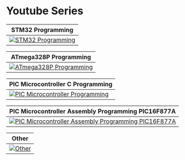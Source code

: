 # Youtube Series

| **STM32 Programming** |
| ------------- |
| [![STM32 Programming](https://img.youtube.com/vi/yvcAiSN7u8I/0.jpg)](https://www.youtube.com/watch?v=yvcAiSN7u8I&list=PLtuqBdbsL-DvXMyzhGnODxjYmrH9v-PPY&ab_channel=BinderTronics "STM32 Programming") |

| **ATmega328P Programming** |
| ------------- |
| [![ATmega328P Programming](https://img.youtube.com/vi/BHryCFw2U30/0.jpg)](https://www.youtube.com/watch?v=BHryCFw2U30&list=PLtuqBdbsL-DvbB6QAGgoGBAEsGuXfGFoF&ab_channel=BinderTronics "ATmega328P Programming") |

| **PIC Microcontroller C Programming**  
| ------------- |
| [![PIC Microcontroller Programming](https://img.youtube.com/vi/KSI6fzOPVz0/0.jpg)](https://www.youtube.com/watch?v=KSI6fzOPVz0&list=PLtuqBdbsL-DtSo1a9pS4sLkoaU3Or2pl3&index=1&ab_channel=BinderTronics "PIC Microcontroller Programming")  |

| **PIC Microcontroller Assembly Programming PIC16F877A**  |
| ------------- |
| [![PIC Microcontroller Assembly Programming PIC16F877A](https://img.youtube.com/vi/N36CCP9rcuM/0.jpg)](https://www.youtube.com/watch?v=N36CCP9rcuM&list=PLtuqBdbsL-DuQB1DQAowWUEhTdI4KCVIZ&index=2&ab_channel=BinderTronics "PIC Microcontroller Assembly Programming PIC16F877A")  |

| **Other** |
| ------------- |
| [![Other](https://img.youtube.com/vi/3HPKCUJqcRU/0.jpg)](https://www.youtube.com/watch?v=3HPKCUJqcRU&list=PLtuqBdbsL-Dt53HHMKdjB6HPhTYqFmze-&ab_channel=BinderTronics "Other") |
